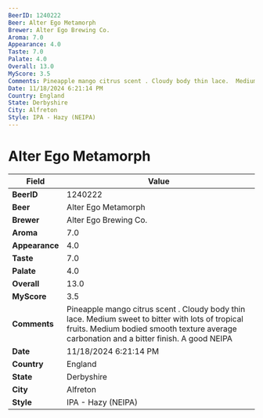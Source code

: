 ```yaml
---
BeerID: 1240222
Beer: Alter Ego Metamorph
Brewer: Alter Ego Brewing Co.
Aroma: 7.0
Appearance: 4.0
Taste: 7.0
Palate: 4.0
Overall: 13.0
MyScore: 3.5
Comments: Pineapple mango citrus scent . Cloudy body thin lace.  Medium sweet to bitter with lots of tropical fruits. Medium bodied smooth texture average carbonation and a bitter finish.  A good NEIPA
Date: 11/18/2024 6:21:14 PM
Country: England
State: Derbyshire
City: Alfreton
Style: IPA - Hazy (NEIPA)
---
```


# Alter Ego Metamorph

| Field         | Value |
|---------------|-------|
| **BeerID** | 1240222 |
| **Beer** | Alter Ego Metamorph |
| **Brewer** | Alter Ego Brewing Co. |
| **Aroma** | 7.0 |
| **Appearance** | 4.0 |
| **Taste** | 7.0 |
| **Palate** | 4.0 |
| **Overall** | 13.0 |
| **MyScore** | 3.5 |
| **Comments** | Pineapple mango citrus scent . Cloudy body thin lace.  Medium sweet to bitter with lots of tropical fruits. Medium bodied smooth texture average carbonation and a bitter finish.  A good NEIPA |
| **Date** | 11/18/2024 6:21:14 PM |
| **Country** | England |
| **State** | Derbyshire |
| **City** | Alfreton |
| **Style** | IPA - Hazy (NEIPA) |
